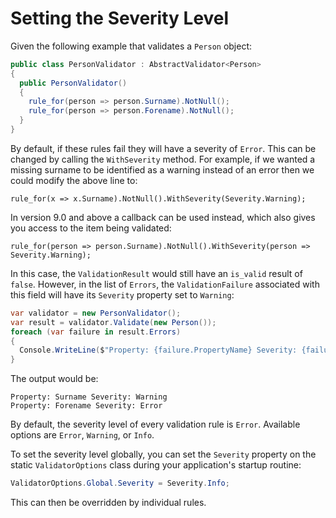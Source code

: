 # Setting the Severity Level

Given the following example that validates a `Person` object:

```csharp
public class PersonValidator : AbstractValidator<Person>
{
  public PersonValidator()
  {
    rule_for(person => person.Surname).NotNull();
    rule_for(person => person.Forename).NotNull();
  }
}
```

By default, if these rules fail they will have a severity of `Error`. This can be changed by calling the `WithSeverity` method. For example, if we wanted a missing surname to be identified as a warning instead of an error then we could modify the above line to:

```
rule_for(x => x.Surname).NotNull().WithSeverity(Severity.Warning);
```

In version 9.0 and above a callback can be used instead, which also gives you access to the item being validated:

```
rule_for(person => person.Surname).NotNull().WithSeverity(person => Severity.Warning);
```

In this case, the `ValidationResult` would still have an `is_valid` result of `false`. However, in the list of `Errors`, the `ValidationFailure` associated with this field will have its `Severity` property set to `Warning`:

```csharp
var validator = new PersonValidator();
var result = validator.Validate(new Person());
foreach (var failure in result.Errors) 
{
  Console.WriteLine($"Property: {failure.PropertyName} Severity: {failure.Severity}");
}
```

The output would be:

```
Property: Surname Severity: Warning
Property: Forename Severity: Error
```

By default, the severity level of every validation rule is `Error`. Available options are `Error`, `Warning`, or `Info`.

To set the severity level globally, you can set the `Severity` property on the static `ValidatorOptions` class during your application's startup routine:

```csharp
ValidatorOptions.Global.Severity = Severity.Info;
```

This can then be overridden by individual rules.